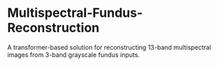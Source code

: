 # Multispectral-Fundus-Reconstruction
A transformer-based solution for reconstructing 13-band multispectral images from 3-band grayscale fundus inputs.
